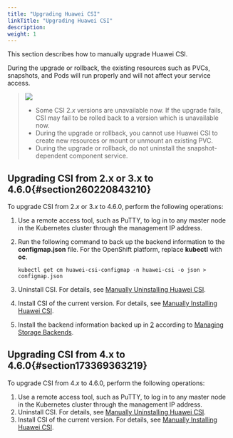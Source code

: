 ```yaml
---
title: "Upgrading Huawei CSI"
linkTitle: "Upgrading Huawei CSI"
description: 
weight: 1
---
```


This section describes how to manually upgrade Huawei CSI.

During the upgrade or rollback, the existing resources such as PVCs, snapshots, and Pods will run properly and will not affect your service access.

>![](/css-docs/public_sys-resources/en-us/icon-notice.gif)  
>-   Some CSI 2._x_  versions are unavailable now. If the upgrade fails, CSI may fail to be rolled back to a version which is unavailable now.
>-   During the upgrade or rollback, you cannot use Huawei CSI to create new resources or mount or unmount an existing PVC.
>-   During the upgrade or rollback, do not uninstall the snapshot-dependent component service.

## Upgrading CSI from 2.x or 3.x to  4.6.0{#section260220843210}

To upgrade CSI from 2._x_  or 3._x_  to  4.6.0, perform the following operations:

1.  Use a remote access tool, such as PuTTY, to log in to any master node in the Kubernetes cluster through the management IP address.
2.  <a name="li1699321211285"></a>Run the following command to back up the backend information to the  **configmap.json**  file. For the OpenShift platform, replace  **kubectl**  with  **oc**.

    ```
    kubectl get cm huawei-csi-configmap -n huawei-csi -o json > configmap.json
    ```

3.  Uninstall CSI. For details, see  [Manually Uninstalling Huawei CSI](/docs/installation-and-deployment/uninstalling-huawei-csi/manually-uninstalling-huawei-csi).
4.  Install CSI of the current version. For details, see  [Manually Installing Huawei CSI](/docs/installation-and-deployment/installing-huawei-csi/manually-installing-huawei-csi).
5.  Install the backend information backed up in  [2](#li1699321211285)  according to  [Managing Storage Backends](/docs/storage-backend-management/managing-storage-backends).

## Upgrading CSI from 4.x to  4.6.0{#section173369363219}

To upgrade CSI from 4._x_  to  4.6.0, perform the following operations:

1.  Use a remote access tool, such as PuTTY, to log in to any master node in the Kubernetes cluster through the management IP address.
2.  Uninstall CSI. For details, see  [Manually Uninstalling Huawei CSI](/docs/installation-and-deployment/uninstalling-huawei-csi/manually-uninstalling-huawei-csi).
3.  Install CSI of the current version. For details, see  [Manually Installing Huawei CSI](/docs/installation-and-deployment/installing-huawei-csi/manually-installing-huawei-csi).

